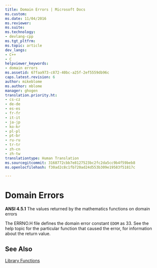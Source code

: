 ```yaml
---
title: Domain Errors | Microsoft Docs
ms.custom: 
ms.date: 11/04/2016
ms.reviewer: 
ms.suite: 
ms.technology:
- devlang-cpp
ms.tgt_pltfrm: 
ms.topic: article
dev_langs:
- C++
- C
helpviewer_keywords:
- domain errors
ms.assetid: 67faa973-c872-40bc-a25f-2ef5559db96c
caps.latest.revision: 6
author: mikeblome
ms.author: mblome
manager: ghogen
translation.priority.ht:
- cs-cz
- de-de
- es-es
- fr-fr
- it-it
- ja-jp
- ko-kr
- pl-pl
- pt-br
- ru-ru
- tr-tr
- zh-cn
- zh-tw
translationtype: Human Translation
ms.sourcegitcommit: 3168772cbb7e8127523bc2fc2da5cc9b4f59beb8
ms.openlocfilehash: f30ad2c8c1fb720ad24d553b309e19583f51817c

---
```

# Domain Errors
**ANSI 4.5.1** The values returned by the mathematics functions on domain errors  
  
 The ERRNO.H file defines the domain error constant `EDOM` as 33.  See the help topic for the particular function that caused the error, for information about the return value.  
  
## See Also  
 [Library Functions](../c-language/library-functions.md)


<!--HONumber=Jan17_HO2-->


